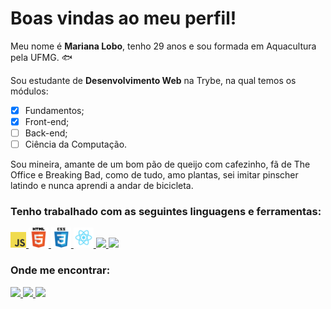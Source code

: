 # Boas vindas ao meu perfil!

Meu nome é <strong>Mariana Lobo</strong>, tenho 29 anos e sou formada em Aquacultura pela UFMG. 🐟

Sou estudante de <strong>Desenvolvimento Web</strong> na Trybe, na qual temos os módulos:

- [x] Fundamentos;
- [x] Front-end;
- [ ] Back-end;
- [ ] Ciência da Computação.

Sou mineira, amante de um bom pão de queijo com cafezinho, fã de The Office e Breaking Bad, como de tudo, amo plantas, sei imitar pinscher latindo e nunca aprendi a andar de bicicleta.

### Tenho trabalhado com as seguintes linguagens e ferramentas:

<a href="https://www.google.com/search?channel=fs&client=ubuntu&q=javascript" alt="JavaScript">
  <img height="25" src="https://raw.githubusercontent.com/github/explore/80688e429a7d4ef2fca1e82350fe8e3517d3494d/topics/javascript/javascript.png" />
</a>

<a href="https://www.devmedia.com.br/o-que-e-o-html5/25820" alt="HTML5">
  <img height="32" src="https://raw.githubusercontent.com/github/explore/80688e429a7d4ef2fca1e82350fe8e3517d3494d/topics/html/html.png" />
</a>

<a href="https://www.google.com/search?channel=fs&client=ubuntu&q=css+3" alt="CSS">
  <img height="32" src="https://raw.githubusercontent.com/github/explore/80688e429a7d4ef2fca1e82350fe8e3517d3494d/topics/css/css.png" />
</a>

<a href="https://pt-br.reactjs.org/" alt="React">
  <img height="32" src="https://raw.githubusercontent.com/github/explore/80688e429a7d4ef2fca1e82350fe8e3517d3494d/topics/react/react.png" />
</a>

<a href="https://jestjs.io/pt-BR/" alt="Jest">
  <img height="25" src="https://camo.githubusercontent.com/fd37a0ed465d6e14411705324a0d21739377f54ab6d0ae146c68fca8777e16c7/68747470733a2f2f63646e2e6a7364656c6976722e6e65742f67682f64657669636f6e732f64657669636f6e2f69636f6e732f6a6573742f6a6573742d706c61696e2e737667" />
</a>

<a href="https://slack.com/intl/pt-br/media-kit" alt="Slack">
  <img height="25" src="https://camo.githubusercontent.com/c3fc2502421ea45b46698a4db62f25d0ef49c765f197b1a8fd00eaed5548b1db/68747470733a2f2f63646e2e6a7364656c6976722e6e65742f67682f64657669636f6e732f64657669636f6e2f69636f6e732f736c61636b2f736c61636b2d6f726967696e616c2e737667" />
</a>

### Onde me encontrar:

<a href="https://www.linkedin.com/in/mariana-lobo-dev/" alt="Linkedin">
  <img src="https://img.shields.io/badge/-Linkedin-0e76a8?style=flat-square&logo=Linkedin&logoColor=white&link=https://www.linkedin.com/in/mariana-lobo-dev/" />
</a>

<a href="https://wa.me/5531996503357" alt="WhatsApp">
  <img src="https://img.shields.io/badge/-WhatsApp-25d366?style=flat-square&labelColor=25d366&logo=whatsapp&logoColor=white&link=https://wa.me/5531996503357"/>
</a>

<a href="mailto:mlobosilva93@gmail.com" alt="Gmail">
  <img src="https://img.shields.io/badge/-Gmail-FF0000?style=flat-square&labelColor=FF0000&logo=gmail&logoColor=white&link=mailto:mlobosilva93@gmail.com" />
</a>
